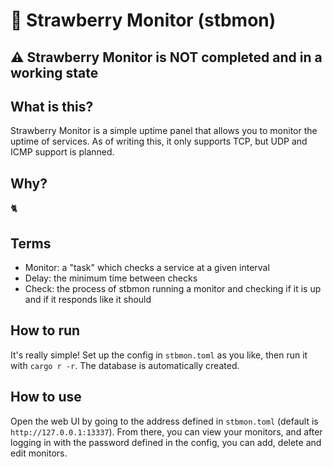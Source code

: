 # 🍓 Strawberry Monitor (stbmon)
## ⚠️ Strawberry Monitor is NOT completed and in a working state
## What is this?
Strawberry Monitor is a simple uptime panel that allows you to monitor the uptime of services. As of writing this, it only supports TCP, but UDP and ICMP support is planned.
## Why?
🐈

## Terms
- Monitor: a "task" which checks a service at a given interval
- Delay: the minimum time between checks
- Check: the process of stbmon running a monitor and checking if it is up and if it responds like it should

## How to run
It's really simple! Set up the config in `stbmon.toml` as you like, then run it with `cargo r -r`. The database is automatically created.

## How to use
Open the web UI by going to the address defined in `stbmon.toml` (default is `http://127.0.0.1:13337`). From there, you can view your monitors, and after logging in with the password defined in the config, you can add, delete and edit monitors.
